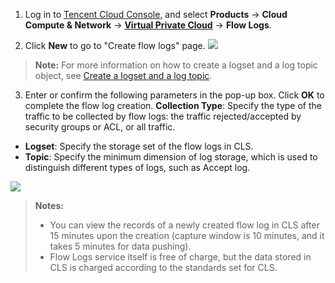 
1. Log in to [Tencent Cloud Console](https://console.cloud.tencent.com/), and select **Products** -> **Cloud Compute & Network** -> [**Virtual Private Cloud**](https://console.cloud.tencent.com/vpc/vpc?rid=8) -> **Flow Logs**.
<!-- >**Note:** 
>Flow Log is under internal trial. You can contact your business manager .<!--[You can apply for it now](https://cloud.tencent.com/act/apply/VPCFlowLogs).-->
2. Click **New** to go to "Create flow logs" page.
![](
https://main.qcloudimg.com/raw/72bbbbf536f688ce136c96bdd127c688.png)
>**Note:**
> For more information on how to create a logset and a log topic object, see [Create a logset and a log topic](https://intl.cloud.tencent.com/document/product/682/18967).
3. Enter or confirm the following parameters in the pop-up box. Click **OK** to complete the flow log creation.
 **Collection Type**: Specify the type of the traffic to be collected by flow logs: the traffic rejected/accepted by security groups or ACL, or all traffic.
 - **Logset**: Specify the storage set of the flow logs in CLS.
 - **Topic**: Specify the minimum dimension of log storage, which is used to distinguish different types of logs, such as Accept log.

![](https://main.qcloudimg.com/raw/83f8fc1b1c59582333620a4a5d3c9e5b.png)
>**Notes:**
>- You can view the records of a newly created flow log in CLS after 15 minutes upon the creation (capture window is 10 minutes, and it takes 5 minutes for data pushing).
>- Flow Logs service itself is free of charge, but the data stored in CLS is charged according to the standards set for CLS.

